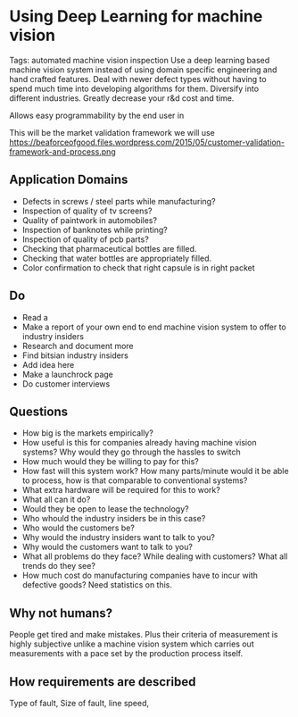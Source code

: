 # Using Deep Learning for machine vision
Tags: automated machine vision inspection
Use a deep learning based machine vision system instead of using domain specific engineering and hand crafted features. Deal with newer defect types without having to spend much time into developing algorithms for them. Diversify into different industries. Greatly decrease your r&d cost and time.

Allows easy programmability by the end user in 

This will be the market validation framework we will use https://beaforceofgood.files.wordpress.com/2015/05/customer-validation-framework-and-process.png

## Application Domains
* Defects in screws / steel parts while manufacturing?
* Inspection of quality of tv screens?
* Quality of paintwork in automobiles?
* Inspection of banknotes while printing?
* Inspection of quality of pcb parts?
* Checking that pharmaceutical bottles are filled.
* Checking that water bottles are appropriately filled.
* Color confirmation to check that right capsule is in right packet

## Do
* Read a 
* Make a report of your own end to end machine vision system to offer to industry insiders
* Research and document more
* Find bitsian industry insiders
* Add idea here
* Make a launchrock page
* Do customer interviews

## Questions
* How big is the markets empirically?
* How useful is this for companies already having machine vision systems? Why would they go through the hassles to switch
* How much would they be willing to pay for this?
* How fast will this system work? How many parts/minute would it be able to process, how is that comparable to conventional systems?
* What extra hardware will be required for this to work?
* What all can it do?
* Would they be open to lease the technology?
* Who whould the industry insiders be in this case?
* Who would the customers be?
* Why would the industry insiders want to talk to you?
* Why would the customers want to talk to you?
* What all problems do they face? While dealing with customers? What all trends do they see?
* How much cost do manufacturing companies have to incur with defective goods? Need statistics on this.

## Why not humans?
People get tired and make mistakes. Plus their criteria of measurement is highly subjective unlike a machine vision system which carries out measurements with a pace set by the production process itself.

## How requirements are described
Type of fault, Size of fault, line speed, 